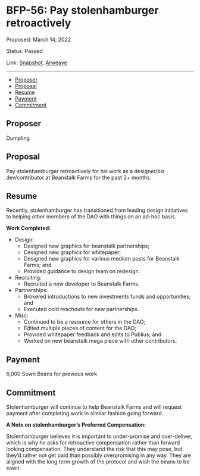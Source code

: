 # BFP-56: Pay stolenhamburger retroactively

Proposed: March 14, 2022

Status: Passed

Link: [Snapshot](https://snapshot.org/#/beanstalkfarms.eth/proposal/0xf7110427af6ba096c393badb601919d6f63b4759dedcd9ba14160bd5f9e8697a), [Arweave](https://arweave.net/7t0b5ZUHOPlhIb4-rRRY6StRSpUkBMA9aV4aPH3zjhI)

---

- [Proposer](#proposer)
- [Proposal](#proposal)
- [Resume](#resume)
- [Payment](#payment)
- [Commitment](#commitment)

## Proposer

Dumpling

## Proposal

Pay stolenhamburger retroactively for his work as a designer/biz dev/contributor at Beanstalk Farms for the past 2+ months.

## Resume

Recently, stolenhamburger has transitioned from leading design initiatives to helping other members of the DAO with things on an ad-hoc basis.

**Work Completed:**
- Design:
    - Designed new graphics for beanstalk partnerships;
    - Designed new graphics for whitepaper;
    - Designed new graphics for various medium posts for Beanstalk Farms; and
    - Provided guidance to design team on redesign.
- Recruiting:
    - Recruited a new developer to Beanstalk Farms.
- Partnerships:
    - Brokered introductions to new investments funds and opportunities; and
    - Executed cold reachouts for new partnerships.
- Misc:
    - Continued to be a resource for others in the DAO;
    - Edited multiple pieces of content for the DAO;
    - Provided whitepaper feedback and edits to Publius; and
    - Worked on new beanstalk mega piece with other contributors.

## Payment

6,000 Sown Beans for previous work

## Commitment

Stolenhamburger will continue to help Beanstalk Farms and will request payment after completing work in similar fashion going forward.

**A Note on stolenhamburger’s Preferred Compensation:**

Stolenhamburger believes it is important to under-promise and over-deliver, which is why he asks for retroactive compensation rather than forward looking compensation. They understand the risk that this may pose, but they’d rather not get paid than possibly overpromising in any way. They are aligned with the long term growth of the protocol and wish the beans to be sown.
